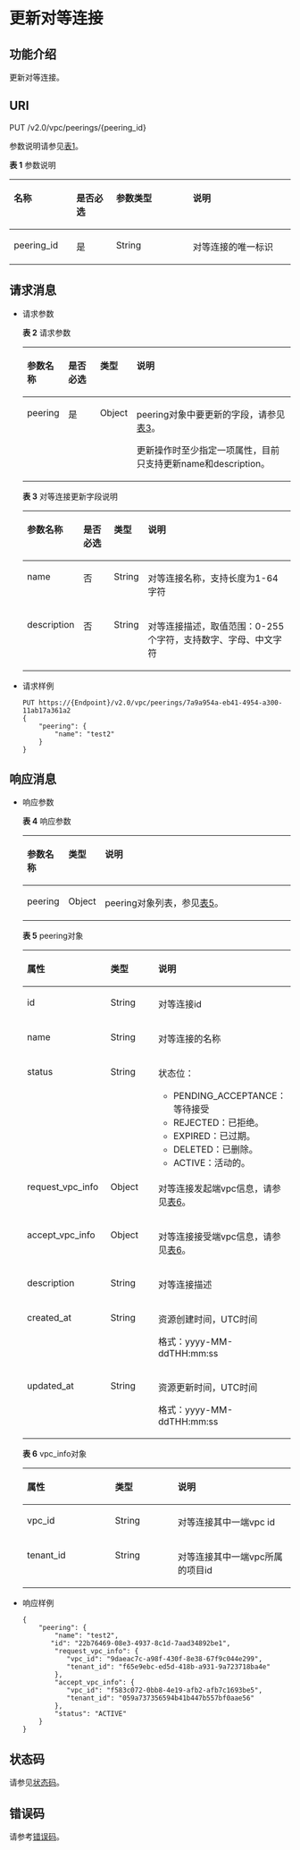 # 更新对等连接<a name="vpc_peering_0006"></a>

## 功能介绍<a name="section7189193111012"></a>

更新对等连接。

## URI<a name="section41908351012"></a>

PUT /v2.0/vpc/peerings/\{peering\_id\}

参数说明请参见[表1](#table18880184689)。

**表 1**  参数说明

<a name="table18880184689"></a>
<table><thead align="left"><tr id="row13968641385"><th class="cellrowborder" valign="top" width="22.222222222222225%" id="mcps1.2.5.1.1"><p id="p209684410817"><a name="p209684410817"></a><a name="p209684410817"></a>名称</p>
</th>
<th class="cellrowborder" valign="top" width="14.14141414141414%" id="mcps1.2.5.1.2"><p id="p69681441386"><a name="p69681441386"></a><a name="p69681441386"></a>是否必选</p>
</th>
<th class="cellrowborder" valign="top" width="27.27272727272727%" id="mcps1.2.5.1.3"><p id="p1096813412811"><a name="p1096813412811"></a><a name="p1096813412811"></a>参数类型</p>
</th>
<th class="cellrowborder" valign="top" width="36.36363636363636%" id="mcps1.2.5.1.4"><p id="p139686416813"><a name="p139686416813"></a><a name="p139686416813"></a>说明</p>
</th>
</tr>
</thead>
<tbody><tr id="row19681041189"><td class="cellrowborder" valign="top" width="22.222222222222225%" headers="mcps1.2.5.1.1 "><p id="p1013244217196"><a name="p1013244217196"></a><a name="p1013244217196"></a>peering_id</p>
</td>
<td class="cellrowborder" valign="top" width="14.14141414141414%" headers="mcps1.2.5.1.2 "><p id="p1797015416817"><a name="p1797015416817"></a><a name="p1797015416817"></a>是</p>
</td>
<td class="cellrowborder" valign="top" width="27.27272727272727%" headers="mcps1.2.5.1.3 "><p id="p19701411813"><a name="p19701411813"></a><a name="p19701411813"></a>String</p>
</td>
<td class="cellrowborder" valign="top" width="36.36363636363636%" headers="mcps1.2.5.1.4 "><p id="p109701641488"><a name="p109701641488"></a><a name="p109701641488"></a>对等连接的唯一标识</p>
</td>
</tr>
</tbody>
</table>

## 请求消息<a name="section1720014318102"></a>

-   请求参数

    **表 2**  请求参数

    <a name="table320116320104"></a>
    <table><thead align="left"><tr id="row113859316101"><th class="cellrowborder" valign="top" width="14.729999999999999%" id="mcps1.2.5.1.1"><p id="p8385935101"><a name="p8385935101"></a><a name="p8385935101"></a>参数名称</p>
    </th>
    <th class="cellrowborder" valign="top" width="12.24%" id="mcps1.2.5.1.2"><p id="p1038610319105"><a name="p1038610319105"></a><a name="p1038610319105"></a>是否必选</p>
    </th>
    <th class="cellrowborder" valign="top" width="11.14%" id="mcps1.2.5.1.3"><p id="p638653151019"><a name="p638653151019"></a><a name="p638653151019"></a>类型</p>
    </th>
    <th class="cellrowborder" valign="top" width="61.89%" id="mcps1.2.5.1.4"><p id="p1238614319101"><a name="p1238614319101"></a><a name="p1238614319101"></a>说明</p>
    </th>
    </tr>
    </thead>
    <tbody><tr id="row6386937107"><td class="cellrowborder" valign="top" width="14.729999999999999%" headers="mcps1.2.5.1.1 "><p id="p538620391014"><a name="p538620391014"></a><a name="p538620391014"></a>peering</p>
    </td>
    <td class="cellrowborder" valign="top" width="12.24%" headers="mcps1.2.5.1.2 "><p id="p133863313109"><a name="p133863313109"></a><a name="p133863313109"></a>是</p>
    </td>
    <td class="cellrowborder" valign="top" width="11.14%" headers="mcps1.2.5.1.3 "><p id="p143861031109"><a name="p143861031109"></a><a name="p143861031109"></a>Object</p>
    </td>
    <td class="cellrowborder" valign="top" width="61.89%" headers="mcps1.2.5.1.4 "><p id="p438614391010"><a name="p438614391010"></a><a name="p438614391010"></a>peering对象中要更新的字段，请参见<a href="#table9931835105819">表3</a>。</p>
    <p id="p12386123171018"><a name="p12386123171018"></a><a name="p12386123171018"></a>更新操作时至少指定一项属性，目前只支持更新name和description。</p>
    </td>
    </tr>
    </tbody>
    </table>

    **表 3**  对等连接更新字段说明

    <a name="table9931835105819"></a>
    <table><thead align="left"><tr id="row18931935115810"><th class="cellrowborder" valign="top" width="14.729999999999999%" id="mcps1.2.5.1.1"><p id="p1393635125816"><a name="p1393635125816"></a><a name="p1393635125816"></a>参数名称</p>
    </th>
    <th class="cellrowborder" valign="top" width="12.120000000000001%" id="mcps1.2.5.1.2"><p id="p19453510588"><a name="p19453510588"></a><a name="p19453510588"></a>是否必选</p>
    </th>
    <th class="cellrowborder" valign="top" width="11.5%" id="mcps1.2.5.1.3"><p id="p169483517584"><a name="p169483517584"></a><a name="p169483517584"></a>类型</p>
    </th>
    <th class="cellrowborder" valign="top" width="61.650000000000006%" id="mcps1.2.5.1.4"><p id="p17941435175811"><a name="p17941435175811"></a><a name="p17941435175811"></a>说明</p>
    </th>
    </tr>
    </thead>
    <tbody><tr id="row994133585813"><td class="cellrowborder" valign="top" width="14.729999999999999%" headers="mcps1.2.5.1.1 "><p id="p17941535145817"><a name="p17941535145817"></a><a name="p17941535145817"></a>name</p>
    </td>
    <td class="cellrowborder" valign="top" width="12.120000000000001%" headers="mcps1.2.5.1.2 "><p id="p15941935195819"><a name="p15941935195819"></a><a name="p15941935195819"></a>否</p>
    </td>
    <td class="cellrowborder" valign="top" width="11.5%" headers="mcps1.2.5.1.3 "><p id="p159412354580"><a name="p159412354580"></a><a name="p159412354580"></a>String</p>
    </td>
    <td class="cellrowborder" valign="top" width="61.650000000000006%" headers="mcps1.2.5.1.4 "><p id="p1544163417592"><a name="p1544163417592"></a><a name="p1544163417592"></a>对等连接名称，支持长度为1-64字符</p>
    </td>
    </tr>
    <tr id="row8422805018"><td class="cellrowborder" valign="top" width="14.729999999999999%" headers="mcps1.2.5.1.1 "><p id="p7422102004"><a name="p7422102004"></a><a name="p7422102004"></a>description</p>
    </td>
    <td class="cellrowborder" valign="top" width="12.120000000000001%" headers="mcps1.2.5.1.2 "><p id="p3423001406"><a name="p3423001406"></a><a name="p3423001406"></a>否</p>
    </td>
    <td class="cellrowborder" valign="top" width="11.5%" headers="mcps1.2.5.1.3 "><p id="p1942215017010"><a name="p1942215017010"></a><a name="p1942215017010"></a>String</p>
    </td>
    <td class="cellrowborder" valign="top" width="61.650000000000006%" headers="mcps1.2.5.1.4 "><p id="p10423708013"><a name="p10423708013"></a><a name="p10423708013"></a>对等连接描述，取值范围：0-255个字符，支持数字、字母、中文字符</p>
    </td>
    </tr>
    </tbody>
    </table>

-   请求样例

    ```
    PUT https://{Endpoint}/v2.0/vpc/peerings/7a9a954a-eb41-4954-a300-11ab17a361a2 
    { 
        "peering": { 
            "name": "test2" 
        } 
    }
    ```


## 响应消息<a name="section8211838107"></a>

-   响应参数

    **表 4**  响应参数

    <a name="table62112315108"></a>
    <table><thead align="left"><tr id="row63861439106"><th class="cellrowborder" valign="top" width="15.379999999999999%" id="mcps1.2.4.1.1"><p id="p93860331015"><a name="p93860331015"></a><a name="p93860331015"></a>参数名称</p>
    </th>
    <th class="cellrowborder" valign="top" width="13.19%" id="mcps1.2.4.1.2"><p id="p738653141015"><a name="p738653141015"></a><a name="p738653141015"></a>类型</p>
    </th>
    <th class="cellrowborder" valign="top" width="71.43%" id="mcps1.2.4.1.3"><p id="p53861537103"><a name="p53861537103"></a><a name="p53861537103"></a>说明</p>
    </th>
    </tr>
    </thead>
    <tbody><tr id="row15386103101011"><td class="cellrowborder" valign="top" width="15.379999999999999%" headers="mcps1.2.4.1.1 "><p id="p33862316109"><a name="p33862316109"></a><a name="p33862316109"></a>peering</p>
    </td>
    <td class="cellrowborder" valign="top" width="13.19%" headers="mcps1.2.4.1.2 "><p id="p7386123191017"><a name="p7386123191017"></a><a name="p7386123191017"></a>Object</p>
    </td>
    <td class="cellrowborder" valign="top" width="71.43%" headers="mcps1.2.4.1.3 "><p id="p1036719511614"><a name="p1036719511614"></a><a name="p1036719511614"></a>peering对象列表，参见<a href="#table14258131481112">表5</a>。</p>
    </td>
    </tr>
    </tbody>
    </table>

    **表 5**  peering对象

    <a name="table14258131481112"></a>
    <table><thead align="left"><tr id="row1525861441116"><th class="cellrowborder" valign="top" width="32.81%" id="mcps1.2.4.1.1"><p id="p625881431111"><a name="p625881431111"></a><a name="p625881431111"></a>属性</p>
    </th>
    <th class="cellrowborder" valign="top" width="23.43%" id="mcps1.2.4.1.2"><p id="p325891414115"><a name="p325891414115"></a><a name="p325891414115"></a>类型</p>
    </th>
    <th class="cellrowborder" valign="top" width="43.76%" id="mcps1.2.4.1.3"><p id="p1325811410110"><a name="p1325811410110"></a><a name="p1325811410110"></a>说明</p>
    </th>
    </tr>
    </thead>
    <tbody><tr id="row195391034944"><td class="cellrowborder" valign="top" width="32.81%" headers="mcps1.2.4.1.1 "><p id="p1053943410414"><a name="p1053943410414"></a><a name="p1053943410414"></a>id</p>
    </td>
    <td class="cellrowborder" valign="top" width="23.43%" headers="mcps1.2.4.1.2 "><p id="p753963414417"><a name="p753963414417"></a><a name="p753963414417"></a>String</p>
    </td>
    <td class="cellrowborder" valign="top" width="43.76%" headers="mcps1.2.4.1.3 "><p id="p17539123411413"><a name="p17539123411413"></a><a name="p17539123411413"></a>对等连接id</p>
    </td>
    </tr>
    <tr id="row6258114111117"><td class="cellrowborder" valign="top" width="32.81%" headers="mcps1.2.4.1.1 "><p id="p2258514141119"><a name="p2258514141119"></a><a name="p2258514141119"></a>name</p>
    </td>
    <td class="cellrowborder" valign="top" width="23.43%" headers="mcps1.2.4.1.2 "><p id="p172581414111119"><a name="p172581414111119"></a><a name="p172581414111119"></a>String</p>
    </td>
    <td class="cellrowborder" valign="top" width="43.76%" headers="mcps1.2.4.1.3 "><p id="p225811149115"><a name="p225811149115"></a><a name="p225811149115"></a>对等连接的名称</p>
    </td>
    </tr>
    <tr id="row45401734847"><td class="cellrowborder" valign="top" width="32.81%" headers="mcps1.2.4.1.1 "><p id="p354083416417"><a name="p354083416417"></a><a name="p354083416417"></a>status</p>
    </td>
    <td class="cellrowborder" valign="top" width="23.43%" headers="mcps1.2.4.1.2 "><p id="p11540034946"><a name="p11540034946"></a><a name="p11540034946"></a>String</p>
    </td>
    <td class="cellrowborder" valign="top" width="43.76%" headers="mcps1.2.4.1.3 "><p id="p11298143785016"><a name="p11298143785016"></a><a name="p11298143785016"></a>状态位：</p>
    <a name="ul6640134318521"></a><a name="ul6640134318521"></a><ul id="ul6640134318521"><li>PENDING_ACCEPTANCE：等待接受</li><li>REJECTED：已拒绝。</li><li>EXPIRED：已过期。</li><li>DELETED：已删除。</li><li>ACTIVE：活动的。</li></ul>
    </td>
    </tr>
    <tr id="row925801431119"><td class="cellrowborder" valign="top" width="32.81%" headers="mcps1.2.4.1.1 "><p id="p825911451110"><a name="p825911451110"></a><a name="p825911451110"></a>request_vpc_info</p>
    </td>
    <td class="cellrowborder" valign="top" width="23.43%" headers="mcps1.2.4.1.2 "><p id="p1425911414113"><a name="p1425911414113"></a><a name="p1425911414113"></a>Object</p>
    </td>
    <td class="cellrowborder" valign="top" width="43.76%" headers="mcps1.2.4.1.3 "><p id="p12259181441112"><a name="p12259181441112"></a><a name="p12259181441112"></a>对等连接发起端vpc信息，请参见<a href="#table1125991417114">表6</a>。</p>
    </td>
    </tr>
    <tr id="row0259161401118"><td class="cellrowborder" valign="top" width="32.81%" headers="mcps1.2.4.1.1 "><p id="p725941415110"><a name="p725941415110"></a><a name="p725941415110"></a>accept_vpc_info</p>
    </td>
    <td class="cellrowborder" valign="top" width="23.43%" headers="mcps1.2.4.1.2 "><p id="p14259111441119"><a name="p14259111441119"></a><a name="p14259111441119"></a>Object</p>
    </td>
    <td class="cellrowborder" valign="top" width="43.76%" headers="mcps1.2.4.1.3 "><p id="p1225921416112"><a name="p1225921416112"></a><a name="p1225921416112"></a>对等连接接受端vpc信息，请参见<a href="#table1125991417114">表6</a>。</p>
    </td>
    </tr>
    <tr id="row17791105316527"><td class="cellrowborder" valign="top" width="32.81%" headers="mcps1.2.4.1.1 "><p id="p9792195385219"><a name="p9792195385219"></a><a name="p9792195385219"></a>description</p>
    </td>
    <td class="cellrowborder" valign="top" width="23.43%" headers="mcps1.2.4.1.2 "><p id="p3792205365218"><a name="p3792205365218"></a><a name="p3792205365218"></a>String</p>
    </td>
    <td class="cellrowborder" valign="top" width="43.76%" headers="mcps1.2.4.1.3 "><p id="p10792953155215"><a name="p10792953155215"></a><a name="p10792953155215"></a>对等连接描述</p>
    </td>
    </tr>
    <tr id="row4121155915218"><td class="cellrowborder" valign="top" width="32.81%" headers="mcps1.2.4.1.1 "><p id="p1312155914528"><a name="p1312155914528"></a><a name="p1312155914528"></a>created_at</p>
    </td>
    <td class="cellrowborder" valign="top" width="23.43%" headers="mcps1.2.4.1.2 "><p id="p201218597524"><a name="p201218597524"></a><a name="p201218597524"></a>String</p>
    </td>
    <td class="cellrowborder" valign="top" width="43.76%" headers="mcps1.2.4.1.3 "><p id="p1395374115919"><a name="p1395374115919"></a><a name="p1395374115919"></a>资源创建时间，UTC时间</p>
    <p id="p65980291419"><a name="p65980291419"></a><a name="p65980291419"></a>格式：yyyy-MM-ddTHH:mm:ss</p>
    </td>
    </tr>
    <tr id="row15465113115319"><td class="cellrowborder" valign="top" width="32.81%" headers="mcps1.2.4.1.1 "><p id="p74651838533"><a name="p74651838533"></a><a name="p74651838533"></a>updated_at</p>
    </td>
    <td class="cellrowborder" valign="top" width="23.43%" headers="mcps1.2.4.1.2 "><p id="p8465203125315"><a name="p8465203125315"></a><a name="p8465203125315"></a>String</p>
    </td>
    <td class="cellrowborder" valign="top" width="43.76%" headers="mcps1.2.4.1.3 "><p id="p271618182568"><a name="p271618182568"></a><a name="p271618182568"></a>资源更新时间，UTC时间</p>
    <p id="p187161918125617"><a name="p187161918125617"></a><a name="p187161918125617"></a>格式：yyyy-MM-ddTHH:mm:ss</p>
    </td>
    </tr>
    </tbody>
    </table>

    **表 6**  vpc\_info对象

    <a name="table1125991417114"></a>
    <table><thead align="left"><tr id="row1725931413118"><th class="cellrowborder" valign="top" width="32.81%" id="mcps1.2.4.1.1"><p id="p122592014121114"><a name="p122592014121114"></a><a name="p122592014121114"></a>属性</p>
    </th>
    <th class="cellrowborder" valign="top" width="23.43%" id="mcps1.2.4.1.2"><p id="p11259121417111"><a name="p11259121417111"></a><a name="p11259121417111"></a>类型</p>
    </th>
    <th class="cellrowborder" valign="top" width="43.76%" id="mcps1.2.4.1.3"><p id="p17259191412115"><a name="p17259191412115"></a><a name="p17259191412115"></a>说明</p>
    </th>
    </tr>
    </thead>
    <tbody><tr id="row4259191411115"><td class="cellrowborder" valign="top" width="32.81%" headers="mcps1.2.4.1.1 "><p id="p1125911141118"><a name="p1125911141118"></a><a name="p1125911141118"></a>vpc_id</p>
    </td>
    <td class="cellrowborder" valign="top" width="23.43%" headers="mcps1.2.4.1.2 "><p id="p1026031417117"><a name="p1026031417117"></a><a name="p1026031417117"></a>String</p>
    </td>
    <td class="cellrowborder" valign="top" width="43.76%" headers="mcps1.2.4.1.3 "><p id="p926061418117"><a name="p926061418117"></a><a name="p926061418117"></a>对等连接其中一端vpc id</p>
    </td>
    </tr>
    <tr id="row1326013145116"><td class="cellrowborder" valign="top" width="32.81%" headers="mcps1.2.4.1.1 "><p id="p72601514191115"><a name="p72601514191115"></a><a name="p72601514191115"></a>tenant_id</p>
    </td>
    <td class="cellrowborder" valign="top" width="23.43%" headers="mcps1.2.4.1.2 "><p id="p3260171410114"><a name="p3260171410114"></a><a name="p3260171410114"></a>String</p>
    </td>
    <td class="cellrowborder" valign="top" width="43.76%" headers="mcps1.2.4.1.3 "><p id="p326071415115"><a name="p326071415115"></a><a name="p326071415115"></a>对等连接其中一端vpc所属的项目id</p>
    </td>
    </tr>
    </tbody>
    </table>

-   响应样例

    ```
    { 
        "peering": { 
            "name": "test2", 
           "id": "22b76469-08e3-4937-8c1d-7aad34892be1",
            "request_vpc_info": {
               "vpc_id": "9daeac7c-a98f-430f-8e38-67f9c044e299",
               "tenant_id": "f65e9ebc-ed5d-418b-a931-9a723718ba4e"
            },
            "accept_vpc_info": {
               "vpc_id": "f583c072-0bb8-4e19-afb2-afb7c1693be5",
               "tenant_id": "059a737356594b41b447b557bf0aae56"
            }, 
            "status": "ACTIVE"
        }
    }
    ```


## 状态码<a name="section31981619"></a>

请参见[状态码](状态码.md)。

## 错误码<a name="section85821649202813"></a>

请参考[错误码](错误码.md)。


